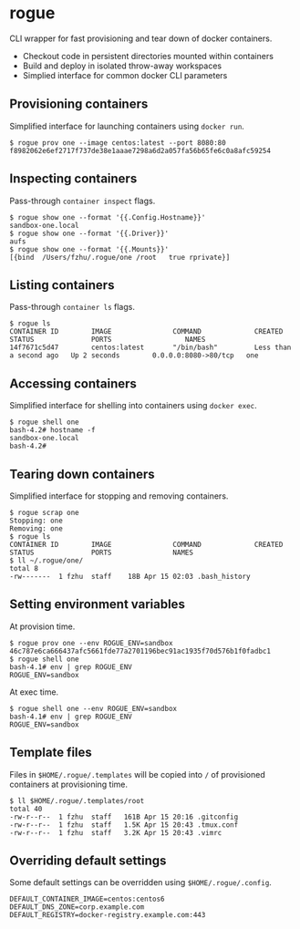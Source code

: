 # rogue
CLI wrapper for fast provisioning and tear down of docker containers.
- Checkout code in persistent directories mounted within containers
- Build and deploy in isolated throw-away workspaces
- Simplied interface for common docker CLI parameters

## Provisioning containers
Simplified interface for launching containers using `docker run`.
```
$ rogue prov one --image centos:latest --port 8080:80
f8982062e6ef2717f737de38e1aaae7298a6d2a057fa56b65fe6c0a8afc59254
```

## Inspecting containers
Pass-through `container inspect` flags.
```
$ rogue show one --format '{{.Config.Hostname}}'
sandbox-one.local
$ rogue show one --format '{{.Driver}}'
aufs
$ rogue show one --format '{{.Mounts}}'
[{bind  /Users/fzhu/.rogue/one /root   true rprivate}]
```

## Listing containers
Pass-through `container ls` flags.
```
$ rogue ls
CONTAINER ID        IMAGE               COMMAND             CREATED                  STATUS              PORTS                  NAMES
14f7671c5d47        centos:latest       "/bin/bash"         Less than a second ago   Up 2 seconds        0.0.0.0:8080->80/tcp   one
```

## Accessing containers
Simplified interface for shelling into containers using `docker exec`.
```
$ rogue shell one
bash-4.2# hostname -f
sandbox-one.local
bash-4.2#
```

## Tearing down containers
Simplified interface for stopping and removing containers.
```
$ rogue scrap one
Stopping: one
Removing: one
$ rogue ls
CONTAINER ID        IMAGE               COMMAND             CREATED             STATUS              PORTS               NAMES
$ ll ~/.rogue/one/
total 8
-rw-------  1 fzhu  staff    18B Apr 15 02:03 .bash_history
```

## Setting environment variables
At provision time.
```
$ rogue prov one --env ROGUE_ENV=sandbox
46c787e6ca666437afc5661fde77a2701196bec91ac1935f70d576b1f0fadbc1
$ rogue shell one
bash-4.1# env | grep ROGUE_ENV
ROGUE_ENV=sandbox
```
At exec time.
```
$ rogue shell one --env ROGUE_ENV=sandbox
bash-4.1# env | grep ROGUE_ENV
ROGUE_ENV=sandbox
```

## Template files
Files in `$HOME/.rogue/.templates` will be copied into `/` of provisioned containers at provisioning time.
```
$ ll $HOME/.rogue/.templates/root
total 40
-rw-r--r--  1 fzhu  staff   161B Apr 15 20:16 .gitconfig
-rw-r--r--  1 fzhu  staff   1.5K Apr 15 20:43 .tmux.conf
-rw-r--r--  1 fzhu  staff   3.2K Apr 15 20:43 .vimrc
```

## Overriding default settings
Some default settings can be overridden using `$HOME/.rogue/.config`.
```
DEFAULT_CONTAINER_IMAGE=centos:centos6
DEFAULT_DNS_ZONE=corp.example.com
DEFAULT_REGISTRY=docker-registry.example.com:443
```
